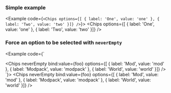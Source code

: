 <script lang="ts">
    import Chips from "$lib/components/Chips.svelte";
    import Example from "../_internal/components/Example.svelte"

    let foo = 'modpack'
</script>

### Simple example

<Example code={`
<Chips options={[
    {
        label: 'One',
        value: 'one'
    },
    {
        label: 'Two',
        value: 'two'
    }]}
/>
`}>
<Chips options={[
{
label: 'One',
value: 'one'
},
{
label: 'Two',
value: 'two'
}]}
/>
</Example>


### Force an option to be selected with `neverEmpty`

<Example code={`
<script>
    let foo = 'modpack';
</script>

<Chips neverEmpty bind:value={foo} options={[
    {
        label: 'Mod',
        value: 'mod'
    },
    {
        label: 'Modpack',
        value: 'modpack'
    },
    {
        label: 'World',
        value: 'world'
    }]}
/>
`}>
<Chips neverEmpty bind:value={foo} options={[
{
label: 'Mod',
value: 'mod'
},
{
label: 'Modpack',
value: 'modpack'
},
{
label: 'World',
value: 'world'
}]}
/>
</Example>